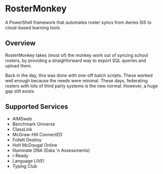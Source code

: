 # RosterMonkey

A PowerShell framework that automates roster syncs from Aeries SIS to cloud-based learning tools

## Overview

RosterMonkey takes (most of) the monkey work out of syncing school rosters, by providing a straighforward way to export SQL queries and upload them.

Back in the day, this was done with one-off batch scripts. These worked well enough because the needs were minimal. These days, federating rosters with lots of third party systems is the new normal. However, a huge gap still exists

## Supported Services

* AIMSweb
* Benchmark Universe
* ClassLink
* McGraw-Hill ConnectED
* Follett Destiny
* Holt McDougal Online
* Illuminate DNA (Data 'n Assessments)
* i-Ready
* Language LIVE!
* Typing Club